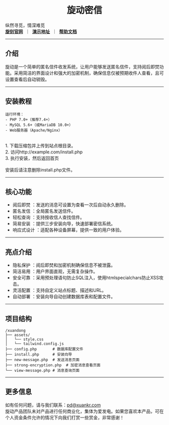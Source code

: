 #  <center> 旋动密信
纵然寻觅，情深难觅
  <br>
[**旋刻官网**](https://xuankr.com)&nbsp;&nbsp;｜&nbsp;&nbsp;[**演示地址**](https://voodong.cn)&nbsp;&nbsp;｜&nbsp;&nbsp;[**帮助文档**](https://docs.voodong.cn)</center>
  
  ---
  
## 介绍
旋动是一个简单的匿名信件收发系统，让用户能够发送匿名信件，支持阅后即焚功能。采用简洁的界面设计和强大的加密机制，确保信息仅被预期收件人查看，且可设置查看后自动销毁。

  ---
  
## 安装教程

```
运行环境：
- PHP 7.0+（推荐7.4+）
- MySQL 5.6+（或MariaDB 10.0+）
- Web服务器（Apache/Nginx）
```
<br>
1. 下载压缩包并上传到站点根目录。<br>
2. 访问http://example.com/install.php<br>
3. 执行安装，然后返回首页<br><br>
安装后请注意删除install.php文件。

---


## 核心功能
- 阅后即焚 ：发送的消息可设置为查看一次后自动永久删除。
- 匿名发信 ：全局匿名发送信件。
- 轻松查询 ：支持按收信人查找信件。
- 简易安装 ：提供三步安装向导，快速部署密信系统。
- 响应式设计 ：适配各种设备屏幕，提供一致的用户体验。

---

## 亮点介绍
- 隐私保护 ：阅后即焚和加密机制确保信息不被泄露。
- 简洁易用 ：用户界面直观，无需复杂操作。
- 安全可靠 ：采用预处理语句防止SQL注入，使用htmlspecialchars防止XSS攻击。
- 灵活配置 ：支持自定义站点标题、描述和URL。
- 自动部署 ：安装向导自动创建数据库表和配置文件。

---

## 项目结构

```
/xuandong
├── assets/
│   └── style.css
│   └── tailwind.config.js
├── config.php       # 数据库配置文件
├── install.php      # 安装向导
├── new-message.php  # 发送消息页面
├── strong-encryption.php  # 加密消息查看页面
└── view-message.php # 消息查询页面
```
---

## 更多信息
如有任何问题，请与我们联系：pd@xuankr.com<br>旋动产品团队未对产品进行任何商业化，集体为爱发电。如果您喜欢本产品，可在个人资金条件允许的情况下向我们打赏一些赏金，非常感谢！

